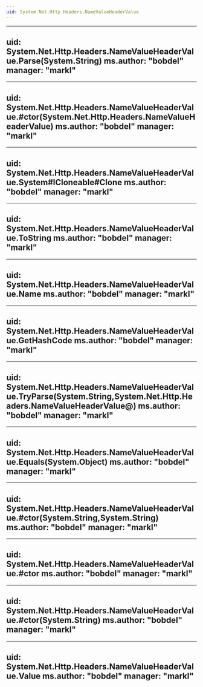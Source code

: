 ```yaml
---
uid: System.Net.Http.Headers.NameValueHeaderValue
---
```


---
uid: System.Net.Http.Headers.NameValueHeaderValue.Parse(System.String)
ms.author: "bobdel"
manager: "markl"
---

---
uid: System.Net.Http.Headers.NameValueHeaderValue.#ctor(System.Net.Http.Headers.NameValueHeaderValue)
ms.author: "bobdel"
manager: "markl"
---

---
uid: System.Net.Http.Headers.NameValueHeaderValue.System#ICloneable#Clone
ms.author: "bobdel"
manager: "markl"
---

---
uid: System.Net.Http.Headers.NameValueHeaderValue.ToString
ms.author: "bobdel"
manager: "markl"
---

---
uid: System.Net.Http.Headers.NameValueHeaderValue.Name
ms.author: "bobdel"
manager: "markl"
---

---
uid: System.Net.Http.Headers.NameValueHeaderValue.GetHashCode
ms.author: "bobdel"
manager: "markl"
---

---
uid: System.Net.Http.Headers.NameValueHeaderValue.TryParse(System.String,System.Net.Http.Headers.NameValueHeaderValue@)
ms.author: "bobdel"
manager: "markl"
---

---
uid: System.Net.Http.Headers.NameValueHeaderValue.Equals(System.Object)
ms.author: "bobdel"
manager: "markl"
---

---
uid: System.Net.Http.Headers.NameValueHeaderValue.#ctor(System.String,System.String)
ms.author: "bobdel"
manager: "markl"
---

---
uid: System.Net.Http.Headers.NameValueHeaderValue.#ctor
ms.author: "bobdel"
manager: "markl"
---

---
uid: System.Net.Http.Headers.NameValueHeaderValue.#ctor(System.String)
ms.author: "bobdel"
manager: "markl"
---

---
uid: System.Net.Http.Headers.NameValueHeaderValue.Value
ms.author: "bobdel"
manager: "markl"
---
